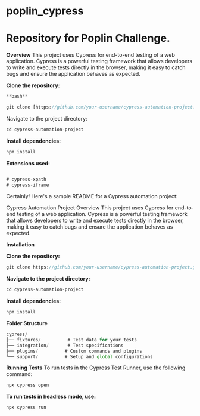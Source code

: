 # poplin_cypress
# Repository for Poplin Challenge.

**Overview**
This project uses Cypress for end-to-end testing of a web application. Cypress is a powerful testing framework that allows developers to write and execute tests directly in the browser, making it easy to catch bugs and ensure the application behaves as expected.

**Clone the repository:**

```javascript
**bash**

git clone [https://github.com/your-username/cypress-automation-project.git](https://github.com/ServbotKobun/poplin_cypress)
```

Navigate to the project directory:

```javascript
cd cypress-automation-project

```
**Install dependencies:**
```javascript
npm install
```

**Extensions used:**

```javascript

# cypress-xpath
# cypress-iframe
```


Certainly! Here's a sample README for a Cypress automation project:

Cypress Automation Project
Overview
This project uses Cypress for end-to-end testing of a web application. Cypress is a powerful testing framework that allows developers to write and execute tests directly in the browser, making it easy to catch bugs and ensure the application behaves as expected.


**Installation**

**Clone the repository:**

```javascript
git clone https://github.com/your-username/cypress-automation-project.git
```

**Navigate to the project directory:**

```javascript
cd cypress-automation-project

```
**Install dependencies:**

```javascript
npm install
```

**Folder Structure**

```javascript
cypress/
├── fixtures/          # Test data for your tests
├── integration/       # Test specifications
├── plugins/          # Custom commands and plugins
└── support/          # Setup and global configurations
```

**Running Tests**
To run tests in the Cypress Test Runner, use the following command:

```javascript
npx cypress open
```

**To run tests in headless mode, use:**

```javascript
npx cypress run
```
